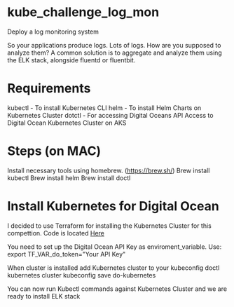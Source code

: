 # kube_challenge_log_mon
Deploy a log monitoring system

So your applications produce logs. Lots of logs. How are you supposed to analyze them? A common solution is to aggregate and analyze them using the ELK stack, alongside fluentd or fluentbit.

# Requirements
kubectl - To install Kubernetes CLI
helm - To install Helm Charts on Kubernetes Cluster
dotctl - For accessing Digital Oceans API
Access to Digital Ocean Kubernetes Cluster on AKS

# Steps (on MAC)
Install necessary tools using homebrew. (https://brew.sh/)
Brew install kubectl
Brew install helm
Brew install doctl


# Install Kubernetes for Digital Ocean
I decided to use Terraform for installing the Kubernetes Cluster for this compettion. Code is located [Here](https://github.com/espenhermansen/kube_challenge_log_mon/tree/main/terraform)




You need to set up the Digital Ocean API Key as enviroment_variable.
Use: export TF_VAR_do_token="Your API Key"

When cluster is installed add Kubernetes cluster to your kubeconfig
doctl kubernetes cluster kubeconfig save do-kubernetes

You can now run Kubectl commands against Kubernetes Cluster and we are ready to install ELK stack
